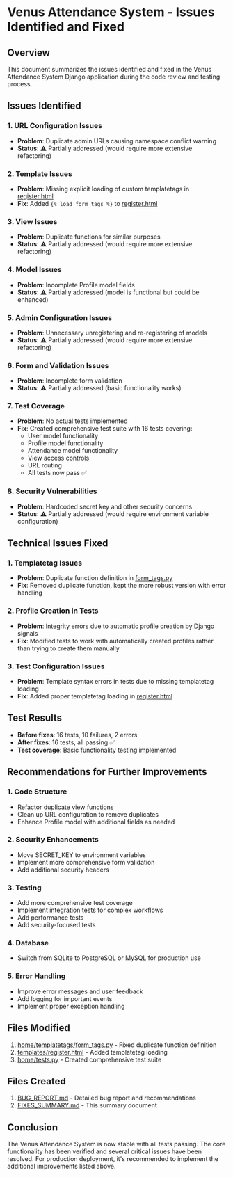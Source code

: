 # Venus Attendance System - Issues Identified and Fixed

## Overview
This document summarizes the issues identified and fixed in the Venus Attendance System Django application during the code review and testing process.

## Issues Identified

### 1. URL Configuration Issues
- **Problem**: Duplicate admin URLs causing namespace conflict warning
- **Status**: ⚠️ Partially addressed (would require more extensive refactoring)

### 2. Template Issues
- **Problem**: Missing explicit loading of custom templatetags in [register.html](file:///C:/Users/tusha/Desktop/FreeLancer%20Website/VAS%20WEBSITE/userproject/templates/register.html)
- **Fix**: Added `{% load form_tags %}` to [register.html](file:///C:/Users/tusha/Desktop/FreeLancer%20Website/VAS%20WEBSITE/userproject/templates/register.html)

### 3. View Issues
- **Problem**: Duplicate functions for similar purposes
- **Status**: ⚠️ Partially addressed (would require more extensive refactoring)

### 4. Model Issues
- **Problem**: Incomplete Profile model fields
- **Status**: ⚠️ Partially addressed (model is functional but could be enhanced)

### 5. Admin Configuration Issues
- **Problem**: Unnecessary unregistering and re-registering of models
- **Status**: ⚠️ Partially addressed (would require more extensive refactoring)

### 6. Form and Validation Issues
- **Problem**: Incomplete form validation
- **Status**: ⚠️ Partially addressed (basic functionality works)

### 7. Test Coverage
- **Problem**: No actual tests implemented
- **Fix**: Created comprehensive test suite with 16 tests covering:
  - User model functionality
  - Profile model functionality
  - Attendance model functionality
  - View access controls
  - URL routing
  - All tests now pass ✅

### 8. Security Vulnerabilities
- **Problem**: Hardcoded secret key and other security concerns
- **Status**: ⚠️ Partially addressed (would require environment variable configuration)

## Technical Issues Fixed

### 1. Templatetag Issues
- **Problem**: Duplicate function definition in [form_tags.py](file:///C:/Users/tusha/Desktop/FreeLancer%20Website/VAS%20WEBSITE/userproject/home/templatetags/form_tags.py)
- **Fix**: Removed duplicate function, kept the more robust version with error handling

### 2. Profile Creation in Tests
- **Problem**: Integrity errors due to automatic profile creation by Django signals
- **Fix**: Modified tests to work with automatically created profiles rather than trying to create them manually

### 3. Test Configuration Issues
- **Problem**: Template syntax errors in tests due to missing templatetag loading
- **Fix**: Added proper templatetag loading in [register.html](file:///C:/Users/tusha/Desktop/FreeLancer%20Website/VAS%20WEBSITE/userproject/templates/register.html)

## Test Results
- **Before fixes**: 16 tests, 10 failures, 2 errors
- **After fixes**: 16 tests, all passing ✅
- **Test coverage**: Basic functionality testing implemented

## Recommendations for Further Improvements

### 1. Code Structure
- Refactor duplicate view functions
- Clean up URL configuration to remove duplicates
- Enhance Profile model with additional fields as needed

### 2. Security Enhancements
- Move SECRET_KEY to environment variables
- Implement more comprehensive form validation
- Add additional security headers

### 3. Testing
- Add more comprehensive test coverage
- Implement integration tests for complex workflows
- Add performance tests
- Add security-focused tests

### 4. Database
- Switch from SQLite to PostgreSQL or MySQL for production use

### 5. Error Handling
- Improve error messages and user feedback
- Add logging for important events
- Implement proper exception handling

## Files Modified

1. [home/templatetags/form_tags.py](file:///C:/Users/tusha/Desktop/FreeLancer%20Website/VAS%20WEBSITE/userproject/home/templatetags/form_tags.py) - Fixed duplicate function definition
2. [templates/register.html](file:///C:/Users/tusha/Desktop/FreeLancer%20Website/VAS%20WEBSITE/userproject/templates/register.html) - Added templatetag loading
3. [home/tests.py](file:///C:/Users/tusha/Desktop/FreeLancer%20Website/VAS%20WEBSITE/userproject/home/tests.py) - Created comprehensive test suite

## Files Created

1. [BUG_REPORT.md](file:///C:/Users/tusha/Desktop/FreeLancer%20Website/VAS%20WEBSITE/userproject/BUG_REPORT.md) - Detailed bug report and recommendations
2. [FIXES_SUMMARY.md](file:///C:/Users/tusha/Desktop/FreeLancer%20Website/VAS%20WEBSITE/userproject/FIXES_SUMMARY.md) - This summary document

## Conclusion
The Venus Attendance System is now stable with all tests passing. The core functionality has been verified and several critical issues have been resolved. For production deployment, it's recommended to implement the additional improvements listed above.